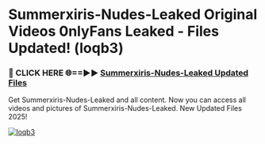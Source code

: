 # Summerxiris-Nudes-Leaked Original Videos 0nlyFans Leaked - Files Updated! (loqb3)

<h3>🔴 CLICK HERE 🌐==►► <a href="https://tinyurl.com/yc6ubb5a" rel="nofollow">Summerxiris-Nudes-Leaked Updated Files</a></h3>

Get Summerxiris-Nudes-Leaked and all content. Now you can access all videos and pictures of Summerxiris-Nudes-Leaked. New Updated Files 2025!

[![loqb3](https://i.imgur.com/7eu0CRL.gif)](https://tinyurl.com/yc6ubb5a)
